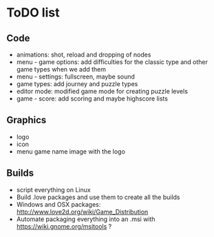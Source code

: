 # ToDO list

## Code
* animations: shot, reload and dropping of nodes
* menu - game options: add difficulties for the classic type and other game types when we add them
* menu - settings: fullscreen, maybe sound
* game types: add journey and puzzle types
* editor mode: modified game mode for creating puzzle levels
* game - score: add scoring and maybe highscore lists

## Graphics
* logo
* icon
* menu game name image with the logo

## Builds
* script everything on Linux
* Build .love packages and use them to create all the builds
* Windows and OSX packages: http://www.love2d.org/wiki/Game_Distribution
* Automate packaging everything into an .msi with https://wiki.gnome.org/msitools ?
